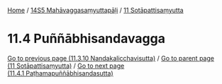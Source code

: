 
[Home](/) / [14S5 Mahāvaggasaṃyuttapāḷi](../../14S5.md) / [11 Sotāpattisaṃyutta](../11.md)

# 11.4 Puññābhisandavagga


[Go to previous page (11.3.10 Nandakalicchavisutta)](11.3/11.3.10.md) / [Go to parent page (11 Sotāpattisaṃyutta)](../11.md) / [Go to next page (11.4.1 Paṭhamapuññābhisandasutta)](11.4/11.4.1.md)


